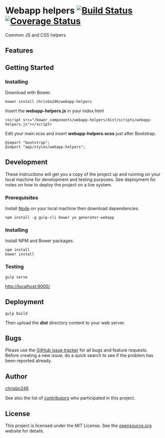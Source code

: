 # Webapp helpers [![Build Status](https://secure.travis-ci.org/chrisbo246/webapp-helpers.svg?branch=master)](http://travis-ci.org/chrisbo246/webapp-helpers) [![Coverage Status](https://coveralls.io/repos/chrisbo246/webapp-helpers/badge.png?branch=master)](https://coveralls.io/r/chrisbo246/webapp-helpers?branch=master)

Common JS and CSS helpers.

## Features


## Getting Started

### Installing

Download with Bower.

```
bower install chrisbo246/webapp-helpers
```

Insert the **webapp-helpers.js** in your index.html

```
<script src="/bower_components/webapp-helpers/dist/scripts/webapp-helpers.js"></script>
```

Edit your main.scss and insert **webapp-helpers.scss** just after Bootstrap.

```
@import "bootstrap";
@import "app/styles/webapp-helpers";
```

## Development

These instructions will get you a copy of the project up and running on your local machine for development and testing purposes. See deployment for notes on how to deploy the project on a live system.

### Prerequisites

Install [Node](https://nodejs.org/en/download/) on your local machine then download dependencies.

```
npm install -g gulp-cli bower yo generator-webapp
```

### Installing

Install NPM and Bower packages.

```
npm install
bower install
```

### Testing

```
gulp serve
```

[http://localhost:9000/](http://localhost:9000/)

## Deployment

```
gulp build
```

Then upload the **dist** directory content to your web server.

<!--

## Contributing

Please read [CONTRIBUTING.md](CONTRIBUTING.md) for details on our code of conduct, and the process for submitting pull requests to us.

-->


## Bugs

Please use the [GitHub issue tracker](https://github.com/chrisbo246/webapp-helpers/issues) for all bugs and feature requests. Before creating a new issue, do a quick search to see if the problem has been reported already.

## Author

[chrisbo246](https://github.com/chrisbo246)

See also the list of [contributors](https://github.com/chrisbo246/webapp-helpers/contributors) who participated in this project.

## License

This project is licensed under the MIT License. See the [opensource.org](https://opensource.org/licenses/MIT) website for details.
